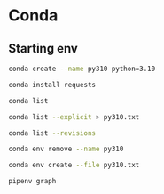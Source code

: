 # Conda

## Starting env

```bash
conda create --name py310 python=3.10
```

```bash
conda install requests
```

```bash
conda list
```

```bash
conda list --explicit > py310.txt
```

```bash
conda list --revisions
```

```bash
conda env remove --name py310
```

```bash
conda env create --file py310.txt
```

```bash
pipenv graph
```
